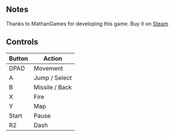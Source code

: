 ## Notes

Thanks to MathanGames for developing this game. Buy it on [Steam](https://store.steampowered.com/app/2324610/Xanthiom_Zero)

## Controls

| Button | Action |
|--|--| 
|DPAD|Movement|
|A|Jump / Select|
|B|Missile / Back|
|X|Fire|
|Y|Map|
|Start|Pause|
|R2|Dash|


